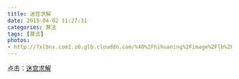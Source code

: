 ```yaml
---
title: 迷宫求解
date: 2015-04-02 11:27:31
categories: 算法
tags: [算法]
photos: 
- http://7xlbns.com1.z0.glb.clouddn.com/%40%2Fhihuaning%2Fimage%2Flb%2Flb11.jpg
---
```


点击：[迷宫求解](http://hihuaning.com/2015/04/02/mazeDemo/index.html)